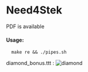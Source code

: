 # Need4Stek

PDF is available

#### Usage:
      make re && ./pipes.sh

diamond_bonus.ttt :
![diamond](https://user-images.githubusercontent.com/65111947/82325880-3c323680-99dc-11ea-8039-fd3267d78051.gif)

